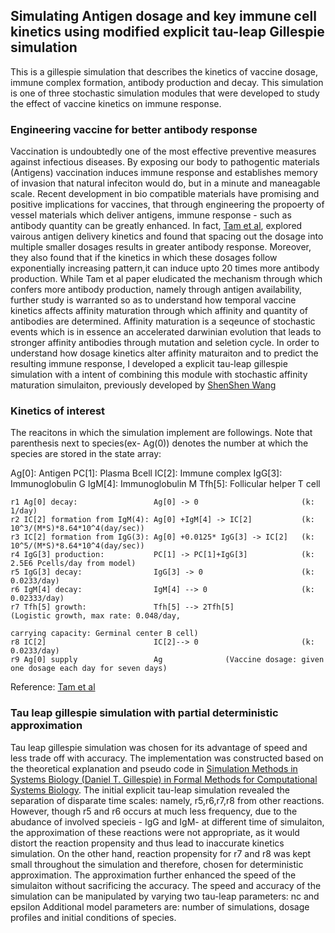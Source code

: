 
## Simulating Antigen dosage and key immune cell kinetics using modified explicit tau-leap Gillespie simulation 

This is a gillespie simulation that describes the kinetics of vaccine dosage, immune complex formation, antibody production and decay. This simulation is one of three stochastic simulation modules that were developed to study the effect of vaccine kinetics on immune response. 

### Engineering vaccine for better antibody response 

Vaccination is undoubtedly one of the most effective preventive measures against infectious diseases. By exposing our body to pathogentic materials (Antigens) vaccination induces immune response and establishes memory of invasion that natural infeciton would do, but in a minute and maneagable scale. Recent development in bio compatible materials have promising and positive implications for vaccines, that through engineering the propoerty of vessel materials which deliver antigens, immune response - such as antibody quantity can be greatly enhanced. In fact, [Tam et al](https://www.ncbi.nlm.nih.gov/pubmed/27702895), explored vairous antigen delivery kinetics and found that spacing out the dosage into multiple smaller dosages results in greater antibody response. Moreover, they also found that if the kinetics in which these dosages follow exponentially increasing pattern,it can induce upto 20 times more antibody production. While Tam et al paper eludicated the mechanism through which confers more antibody production, namely through antigen availability, further study is warranted so as to understand how temporal vaccine kinetics affects affinity maturation through which affinity and quantity of antibodies are determined. Affinity maturation is a seqeunce of stochastic events which is in essence an accelerated darwinian evolution that leads to stronger affinity antibodies through mutation and seletion cycle. In order to understand how dosage kinetics alter affinity maturaiton and to predict the resulting immune response, I developed a explicit tau-leap gillespie simulation with a intent of combining this module with stochastic affinity maturation simulaiton, previously developed by [ShenShen Wang](https://www.ncbi.nlm.nih.gov/pmc/articles/PMC4357364/) 

### Kinetics of interest

The reacitons in which the simulation implement are followings. Note that parenthesis next to species(ex- Ag(0)) denotes the number at which the species are stored in the state array:

Ag[0]:   Antigen
PC[1]:   Plasma Bcell
IC[2]:   Immune complex
IgG[3]:  Immunoglobulin G
IgM[4]:  Immunoglobulin M
Tfh[5]:  Follicular helper T cell

   
    r1 Ag[0] decay:                 Ag[0] -> 0                       (k: 1/day)
    r2 IC[2] formation from IgM(4): Ag[0] +IgM[4] -> IC[2]           (k: 10^3/(M*S)*8.64*10^4(day/sec))
    r3 IC[2] formation from IgG(3): Ag[0] +0.0125* IgG[3] -> IC[2]   (k: 10^5/(M*S)*8.64*10^4(day/sec))
    r4 IgG[3] production:           PC[1] -> PC[1]+IgG[3]            (k: 2.5E6 Pcells/day from model)
    r5 IgG[3] decay:                IgG[3] -> 0                      (k: 0.0233/day)
    r6 IgM[4] decay:                IgM[4] --> 0                     (k: 0.02333/day)
    r7 Tfh[5] growth:               Tfh[5] --> 2Tfh[5]                     (Logistic growth, max rate: 0.048/day,
                                                                     carrying capacity: Germinal center B cell)
    r8 IC[2]                        IC[2]--> 0                       (k: 0.0233/day)  
    r9 Ag[0] supply                 Ag 				(Vaccine dosage: given one dosage each day for seven days)	

Reference: [Tam et al](https://www.ncbi.nlm.nih.gov/pubmed/27702895)   
    
### Tau leap gillespie simulation with partial deterministic approximation 

Tau leap gillespie simulation was chosen for its advantage of speed and less trade off with accuracy. The implementation was constructed based on the theoretical explanation and pseudo code in [Simulation Methods in Systems Biology (Daniel T. Gillespie) in Formal Methods for Computational Systems Biology](https://link.springer.com/chapter/10.1007/978-3-540-68894-5_5).  The initial explicit tau-leap simulation revealed the separation of disparate time scales: namely, r5,r6,r7,r8 from other reactions. However, though r5 and r6 occurs at much less frequency, due to the abudance of involved specieis - IgG and IgM- at different time of simulaiton, the approximation of these reactions were not appropriate, as it would distort the reaction propensity and thus lead to inaccurate kinetics simulation. On the other hand, reaction propensity for r7 and r8 was kept small throughout the simulation and therefore, chosen for deterministic approximation. The approximation further enhanced the speed of the simulaiton without sacrificing the accuracy. 
The speed and accuracy of the simulation can be manipulated by varying two tau-leap parameters: nc and epsilon
Additional model parameters are: number of simulations, dosage profiles and initial conditions of species.


